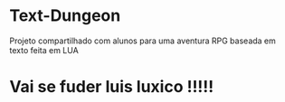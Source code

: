 # Text-Dungeon
Projeto compartilhado com alunos para uma aventura RPG baseada em texto feita em LUA
# Vai se fuder luis luxico !!!!!